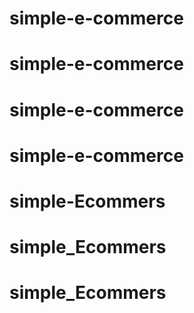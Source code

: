 # simple-e-commerce
# simple-e-commerce
# simple-e-commerce
# simple-e-commerce
# simple-Ecommers
# simple_Ecommers
# simple_Ecommers
